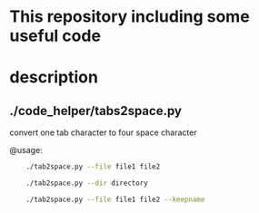 # This repository including some useful code 




# description

## ./code_helper/tabs2space.py

convert one tab character to four space character

@usage:

```bash
    ./tab2space.py --file file1 file2
```
```bash
    ./tab2space.py --dir directory  
```
```bash
    ./tab2space.py --file file1 file2 --keepname
```
